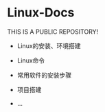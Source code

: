 # Linux-Docs

THIS IS A PUBLIC REPOSITORY!


+ Linux的安装、环境搭建

+ Linux命令

+ 常用软件的安装步骤

+ 项目搭建

+ ...



